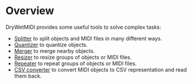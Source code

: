 ﻿---
uid: a_tools_overview
---

# Overview

DryWetMIDI provides some useful tools to solve complex tasks:

* [Splitter](xref:a_splitter) to split objects and MIDI files in many different ways.
* [Quantizer](xref:a_quantizer) to quantize objects.
* [Merger](xref:a_merger) to merge nearby objects.
* [Resizer](xref:a_resizer) to resize groups of objects or MIDI files.
* [Repeater](xref:a_repeater) to repeat groups of objects or MIDI files.
* [CSV converter](xref:Melanchall.DryWetMidi.Tools.CsvConverter) to convert MIDI objects to CSV representation and read them back.